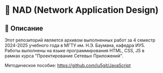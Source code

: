 # 📌 NAD (Network Application Design)

## 📖 Описание
Этот репозиторий является архивом выполненных работ за 4 семестр 2024-2025 учебного года в МГТУ им. Н.Э. Баумана, кафедра ИУ5. Работы выполнены на языке программирования HTML, CSS, JS в рамках курса "Проектирование Сетевых Приложений".

Методическое пособие: https://github.com/iu5git/JavaScript
